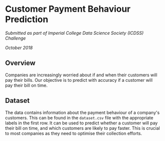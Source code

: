 # Customer Payment Behaviour Prediction
_Submitted as part of Imperial College Data Science Society (ICDSS) Challenge_

_October 2018_

## Overview
Companies are increasingly worried about if and when their customers will pay their bills. Our objective is to predict with accuracy if a customer will pay their bill on time.

## Dataset
The data contains information about the payment behaviour of a company's customers. This can be found in the `dataset.csv` file with the appropriate labels in the first row. It can be used to predict whether a customer will pay their bill on time, and which customers are likely to pay faster. This is crucial to most companies as they need to optimise their collection efforts.
